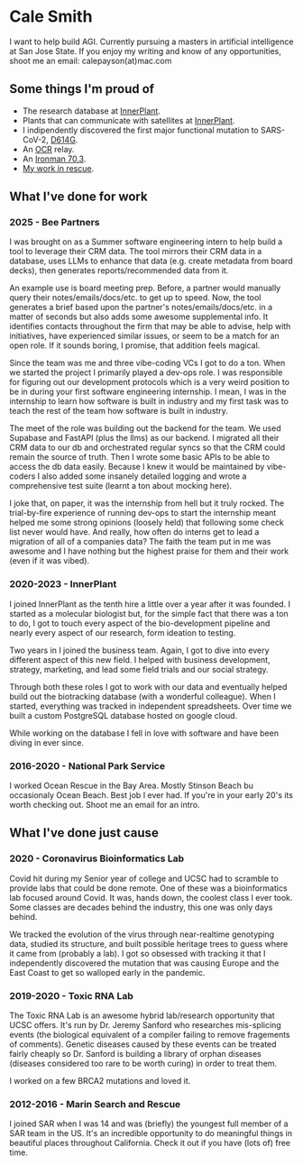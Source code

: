 # Cale Smith

I want to help build AGI. Currently pursuing a masters in artificial
intelligence at San Jose State. If you enjoy my writing and know of any
opportunities, shoot me an email: calepayson(at)mac.com

## Some things I'm proud of

- The research database at [InnerPlant](https://www.innerplant.com/).
- Plants that can communicate with satellites at
  [InnerPlant](https://www.innerplant.com/).
- I indipendently discovered the first major functional mutation to SARS-CoV-2,
  [D614G](https://www.nature.com/articles/s41586-020-2895-3).
- An [OCR](http://www.king-dino.com/endurance/ocr.html) relay.
- An [Ironman 70.3](https://www.ironman.com/im703-santa-cruz).
- [My work in rescue](https://www.marinij.com/2013/07/22/marin-county-search-team-rescues-man-on-brink-of-waterfall-in-yosemite/).

## What I've done for work

### 2025 - Bee Partners

I was brought on as a Summer software engineering intern to help build a tool to
leverage their CRM data. The tool mirrors their CRM data in a database, uses
LLMs to enhance that data (e.g. create metadata from board decks), then
generates reports/recommended data from it.

An example use is board meeting prep. Before, a partner would manually query
their notes/emails/docs/etc. to get up to speed. Now, the tool generates a brief
based upon the partner's notes/emails/docs/etc. in a matter of seconds but also
adds some awesome supplemental info. It identifies contacts throughout the firm
that may be able to advise, help with initiatives, have experienced similar
issues, or seem to be a match for an open role. If it sounds boring, I promise,
that addition feels magical.

Since the team was me and three vibe-coding VCs I got to do a ton. When we
started the project I primarily played a dev-ops role. I was responsible for
figuring out our development protocols which is a very weird position to be in
during your first software engineering internship. I mean, I was in the
internship to learn how software is built in industry and my first task was to
teach the rest of the team how software is built in industry.

The meet of the role was building out the backend for the team. We used Supabase
and FastAPI (plus the llms) as our backend. I migrated all their CRM data to our
db and orchestrated regular syncs so that the CRM could remain the source of
truth. Then I wrote some basic APIs to be able to access the db data easily.
Because I knew it would be maintained by vibe-coders I also added some insanely
detailed logging and wrote a comprehensive test suite (learnt a ton about
mocking here).

I joke that, on paper, it was the internship from hell but it truly rocked.
The trial-by-fire experience of running dev-ops to start the internship meant
helped me some strong opinions (loosely held) that following some check list
never would have. And really, how often do interns get to lead a migration of
all of a companies data? The faith the team put in me was awesome and I have
nothing but the highest praise for them and their work (even if it was vibed).

### 2020-2023 - InnerPlant

I joined InnerPlant as the tenth hire a little over a year after it was founded.
I started as a molecular biologist but, for the simple fact that there was a
ton to do, I got to touch every aspect of the bio-development pipeline and
nearly every aspect of our research, form ideation to testing.

Two years in I joined the business team. Again, I got to dive into every
different aspect of this new field. I helped with business development,
strategy, marketing, and lead some field trials and our social strategy.

Through both these roles I got to work with our data and eventually helped build
out the biotracking database (with a wonderful colleague). When I started,
everything was tracked in independent spreadsheets. Over time we built a custom
PostgreSQL database hosted on google cloud.

While working on the database I fell in love with software and have been diving
in ever since.

### 2016-2020 - National Park Service

I worked Ocean Rescue in the Bay Area. Mostly Stinson Beach bu occasionaly
Ocean Beach. Best job I ever had. If you're in your early 20's its worth
checking out. Shoot me an email for an intro.

## What I've done just cause

### 2020 - Coronavirus Bioinformatics Lab

Covid hit during my Senior year of college and UCSC had to scramble to provide
labs that could be done remote. One of these was a bioinformatics lab focused
around Covid. It was, hands down, the coolest class I ever took. Some classes
are decades behind the industry, this one was only days behind.

We tracked the evolution of the virus through near-realtime genotyping data,
studied its structure, and built possible heritage trees to guess where it came
from (probably a lab). I got so obsessed with tracking it that I independently
discovered the mutation that was causing Europe and the East Coast to get so
walloped early in the pandemic.

### 2019-2020 - Toxic RNA Lab

The Toxic RNA Lab is an awesome hybrid lab/research opportunity that UCSC
offers. It's run by Dr. Jeremy Sanford who researches mis-splicing events (the
biological equivalent of a compiler failing to remove fragements of comments).
Genetic diseases caused by these events can be treated fairly cheaply so Dr.
Sanford is building a library of orphan diseases (diseases considered too rare
to be worth curing) in order to treat them.

I worked on a few BRCA2 mutations and loved it.

### 2012-2016 - Marin Search and Rescue

I joined SAR when I was 14 and was (briefly) the youngest full member of a SAR
team in the US. It's an incredible opportunity to do meaningful things in
beautiful places throughout California. Check it out if you have (lots of) free
time.
